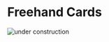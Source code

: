 
# Freehand Cards


![under construction](https://i.pinimg.com/originals/2e/d4/5f/2ed45f90c1e748d7b007ef648c03de4d.jpg)
